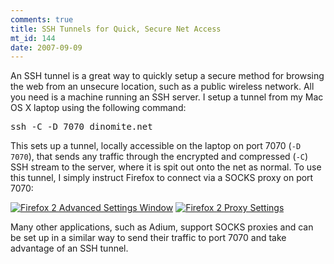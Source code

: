 ```yaml
--- 
comments: true
title: SSH Tunnels for Quick, Secure Net Access
mt_id: 144
date: 2007-09-09
---
```

An SSH tunnel is a great way to quickly setup a secure method for browsing the web from an unsecure location, such as a public wireless network.  All you need is a machine running an SSH server.  I setup a tunnel from my Mac OS X laptop using the following command:

<pre>
ssh -C -D 7070 dinomite.net
</pre>

This sets up a tunnel, locally accessible on the laptop on port 7070 (`-D 7070`), that sends any traffic through the encrypted and compressed (`-C`) SSH stream to the server, where it is spit out onto the net as normal.  To use this tunnel, I simply instruct Firefox to connect via a SOCKS proxy on port 7070:

<a href='http://dinomite.net/wp-content/uploads/2007/09/settings.png' title='Firefox 2 Advanced Settings Window'><img src='http://dinomite.net/wp-content/uploads/2007/09/settings.png' alt='Firefox 2 Advanced Settings Window' /></a>
<a href='http://dinomite.net/wp-content/uploads/2007/09/proxy.png' title='Firefox 2 Proxy Settings'><img src='http://dinomite.net/wp-content/uploads/2007/09/proxy.png' alt='Firefox 2 Proxy Settings' /></a>

Many other applications, such as Adium, support SOCKS proxies and can be set up in a similar way to send their traffic to port 7070 and take advantage of an SSH tunnel.
